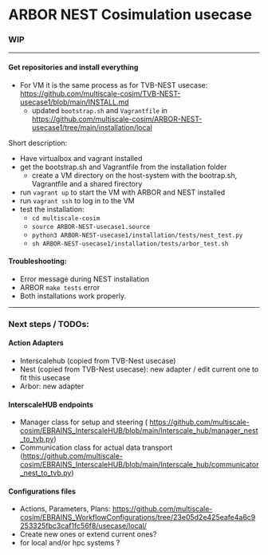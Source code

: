 # ARBOR NEST Cosimulation usecase
### WIP
---
#### Get repositories and install everything
  - For VM it is the same process as for TVB-NEST usecase: https://github.com/multiscale-cosim/TVB-NEST-usecase1/blob/main/INSTALL.md
      - updated `bootstrap.sh` and `Vagrantfile` in https://github.com/multiscale-cosim/ARBOR-NEST-usecase1/tree/main/installation/local

Short description:
  - Have virtualbox and vagrant installed
  - get the bootstrap.sh and Vagrantfile from the installation folder
    - create a VM directory on the host-system with the bootrap.sh, Vagrantfile and a shared firectory
  - run `vagrant up` to start the VM with ARBOR and NEST installed
  - run `vagrant ssh` to log in to the VM
  - test the installation:
    - `cd multiscale-cosim`
    - `source ARBOR-NEST-usecase1.source`
    - `python3 ARBOR-NEST-usecase1/installation/tests/nest_test.py`
    - `sh ARBOR-NEST-usecase1/installation/tests/arbor_test.sh`

#### Troubleshooting:
  - Error message during NEST installation
  - ARBOR `make tests` error
  - Both installations work properly.
  

---
### Next steps / TODOs:
#### Action Adapters
  - Interscalehub (copied from TVB-Nest usecase)
  - Nest (copied from TVB-Nest usecase): new adapter / edit current one to fit this usecase
  - Arbor: new adapter 
#### InterscaleHUB endpoints
  - Manager class for setup and steering ( https://github.com/multiscale-cosim/EBRAINS_InterscaleHUB/blob/main/Interscale_hub/manager_nest_to_tvb.py)
  - Communication class for actual data transport (https://github.com/multiscale-cosim/EBRAINS_InterscaleHUB/blob/main/Interscale_hub/communicator_nest_to_tvb.py)
#### Configurations files
  - Actions, Parameters, Plans: https://github.com/multiscale-cosim/EBRAINS_WorkflowConfigurations/tree/23e05d2e425eafe4a6c9253325fbc3caf1fc56f8/usecase/local/
  - Create new ones or extend current ones?
  - for local and/or hpc systems ?
